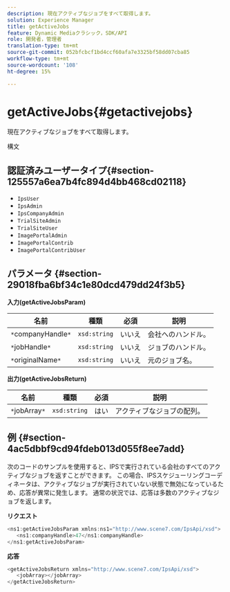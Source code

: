 ```yaml
---
description: 現在アクティブなジョブをすべて取得します。
solution: Experience Manager
title: getActiveJobs
feature: Dynamic Mediaクラシック，SDK/API
role: 開発者，管理者
translation-type: tm+mt
source-git-commit: 052bfcbcf1bd4ccf60afa7e3325bf58dd07cba85
workflow-type: tm+mt
source-wordcount: '108'
ht-degree: 15%

---
```



# getActiveJobs{#getactivejobs}

現在アクティブなジョブをすべて取得します。

構文

## 認証済みユーザータイプ{#section-125557a6ea7b4fc894d4bb468cd02118}

* `IpsUser`
* `IpsAdmin`
* `IpsCompanyAdmin`
* `TrialSiteAdmin`
* `TrialSiteUser`
* `ImagePortalAdmin`
* `ImagePortalContrib`
* `ImagePortalContribUser`

## パラメータ {#section-29018fba6bf34c1e80dcd479dd24f3b5}

**入力(getActiveJobsParam)**

| 名前 | 種類 | 必須 | 説明 |
|---|---|---|---|
| `*`companyHandle`*` | `xsd:string` | いいえ | 会社へのハンドル。 |
| `*`jobHandle`*` | `xsd:string` | いいえ | ジョブのハンドル。 |
| `*`originalName`*` | `xsd:string` | いいえ | 元のジョブ名。 |

**出力(getActiveJobsReturn)**

| 名前 | 種類 | 必須 | 説明 |
|---|---|---|---|
| `*`jobArray`*` | `xsd:string` | はい | アクティブなジョブの配列。 |

## 例 {#section-4ac5dbbf9cd94fdeb013d055f8ee7add}

次のコードのサンプルを使用すると、IPSで実行されている会社のすべてのアクティブなジョブを返すことができます。 この場合、IPSスケジューリングコーディネータは、アクティブなジョブが実行されていない状態で無効になっているため、応答が異常に発生します。 通常の状況では、応答は多数のアクティブなジョブを返します。

**リクエスト**

```java
<ns1:getActiveJobsParam xmlns:ns1="http://www.scene7.com/IpsApi/xsd">
   <ns1:companyHandle>47</ns1:companyHandle>
</ns1:getActiveJobsParam>
```

**応答**

```java
<getActiveJobsReturn xmlns="http://www.scene7.com/IpsApi/xsd">
   <jobArray></jobArray>
</getActiveJobsReturn>
```


